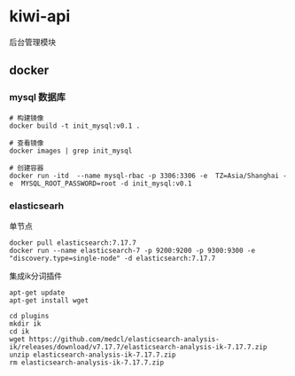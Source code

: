 # kiwi-api
后台管理模块


## docker
### mysql 数据库
```shell
# 构建镜像
docker build -t init_mysql:v0.1 .

# 查看镜像
docker images | grep init_mysql

# 创建容器
docker run -itd  --name mysql-rbac -p 3306:3306 -e  TZ=Asia/Shanghai -e  MYSQL_ROOT_PASSWORD=root -d init_mysql:v0.1

```


### elasticsearh
单节点
```shell
docker pull elasticsearch:7.17.7
docker run --name elasticsearch-7 -p 9200:9200 -p 9300:9300 -e "discovery.type=single-node" -d elasticsearch:7.17.7

```

集成ik分词插件
```shell
apt-get update
apt-get install wget 

cd plugins
mkdir ik 
cd ik
wget https://github.com/medcl/elasticsearch-analysis-ik/releases/download/v7.17.7/elasticsearch-analysis-ik-7.17.7.zip
unzip elasticsearch-analysis-ik-7.17.7.zip
rm elasticsearch-analysis-ik-7.17.7.zip
```